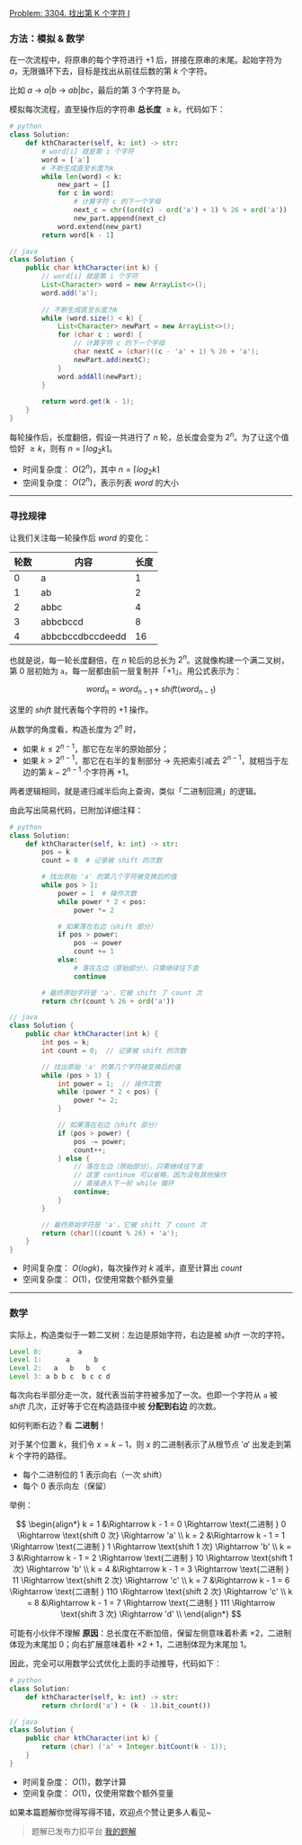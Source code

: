 [Problem: 3304. 找出第 K 个字符 I](https://leetcode.cn/problems/find-the-k-th-character-in-string-game-i/description/)

### 方法：模拟 & 数学

在一次流程中，将原串的每个字符进行 $+1$ 后，拼接在原串的末尾。起始字符为 $a$，无限循环下去，目标是找出从前往后数的第 $k$ 个字符。

比如 $a$ -> $a|b$ -> $ab|bc$，最后的第 $3$ 个字符是 $b$。

模拟每次流程，直至操作后的字符串 **总长度** $\ge k$，代码如下：

```Python
# python
class Solution:
    def kthCharacter(self, k: int) -> str:
        # word[i] 就是第 i 个字符
        word = ['a']
        # 不断生成直至长度为k
        while len(word) < k:
            new_part = []
            for c in word:
                # 计算字符 c 的下一个字母
                next_c = chr((ord(c) - ord('a') + 1) % 26 + ord('a'))
                new_part.append(next_c)
            word.extend(new_part)
        return word[k - 1]
```

```Java
// java
class Solution {
    public char kthCharacter(int k) {
        // word[i] 就是第 i 个字符
        List<Character> word = new ArrayList<>();
        word.add('a');
        
        // 不断生成直至长度为k
        while (word.size() < k) {
            List<Character> newPart = new ArrayList<>();
            for (char c : word) {
                // 计算字符 c 的下一个字母
                char nextC = (char)((c - 'a' + 1) % 26 + 'a');
                newPart.add(nextC);
            }
            word.addAll(newPart);
        }
        
        return word.get(k - 1);
    }
}
```

每轮操作后，长度翻倍，假设一共进行了 $n$ 轮，总长度会变为 $2^n$。为了让这个值恰好 $\ge k$，则有 $n=\left\lceil log_2k \right\rceil$。

- 时间复杂度： $O(2^n)$，其中 $n=\left\lceil log_2k \right\rceil$
- 空间复杂度： $O(2^n)$，表示列表 $word$ 的大小

---

### 寻找规律

让我们关注每一轮操作后 $word$ 的变化：

| 轮数 | 内容           | 长度 |
| -- | ---------------- | -- |
| 0  | a                | 1  |
| 1  | ab               | 2  |
| 2  | abbc             | 4  |
| 3  | abbcbccd         | 8  |
| 4  | abbcbccdbccdeedd | 16 |

也就是说，每一轮长度翻倍，在 $n$ 轮后的总长为 $2^n$。这就像构建一个满二叉树，第 $0$ 层初始为 `a`，每一层都由前一层复制并「+1」。用公式表示为：

$$
word_n = word_{n-1} + shift(word_{n-1})
$$

这里的 $shift$ 就代表每个字符的 $+1$ 操作。

从数学的角度看，构造长度为 $2^n$ 时，

- 如果 $k\le 2^{n-1}$，那它在左半的原始部分；
- 如果 $k > 2^{n-1}$，那它在右半的复制部分 -> 先把索引减去 $2^{n-1}$，就相当于左边的第 $k - 2^{n-1}$ 个字符再 $+1$。

两者逻辑相同，就是递归减半后向上查询，类似「二进制回溯」的逻辑。

由此写出简易代码，已附加详细注释：

```Python
# python
class Solution:
    def kthCharacter(self, k: int) -> str:
        pos = k
        count = 0  # 记录被 shift 的次数

        # 找出原始 'a' 的第几个字符被变换后的值
        while pos > 1:
            power = 1  # 操作次数
            while power * 2 < pos:
                power *= 2

            # 如果落在右边（shift 部分）
            if pos > power:
                pos -= power
                count += 1
            else:
                # 落在左边（原始部分），只需继续往下查
                continue

        # 最终原始字符是 'a'，它被 shift 了 count 次
        return chr(count % 26 + ord('a'))
```

```Java
// java
class Solution {
    public char kthCharacter(int k) {
        int pos = k;
        int count = 0;  // 记录被 shift 的次数

        // 找出原始 'a' 的第几个字符被变换后的值
        while (pos > 1) {
            int power = 1;  // 操作次数
            while (power * 2 < pos) {
                power *= 2;
            }

            // 如果落在右边（shift 部分）
            if (pos > power) {
                pos -= power;
                count++;
            } else {
                // 落在左边（原始部分），只需继续往下查
                // 这里 continue 可以省略，因为没有其他操作
                // 直接进入下一轮 while 循环
                continue;
            }
        }

        // 最终原始字符是 'a'，它被 shift 了 count 次
        return (char)((count % 26) + 'a');
    }
}
```

- 时间复杂度： $O(logk)$，每次操作对 $k$ 减半，直至计算出 $count$
- 空间复杂度： $O(1)$，仅使用常数个额外变量

---

### 数学

实际上，构造类似于一颗二叉树：左边是原始字符，右边是被 $shift$ 一次的字符。

```Java
Level 0:         a
Level 1:      a      b
Level 2:   a   b   b   c
Level 3: a b b c  b c c d
```

每次向右半部分走一次，就代表当前字符被多加了一次。也即一个字符从 `a` 被 $shift$ 几次，正好等于它在构造路径中被 **分配到右边** 的次数。

如何判断右边？看 **二进制**！

对于某个位置 $k$，我们令 $x = k - 1$，则 $x$ 的二进制表示了从根节点 $'a'$ 出发走到第 $k$ 个字符的路径。

- 每个二进制位的 $1$ 表示向右（一次 shift）
- 每个 $0$ 表示向左（保留）

举例：

$$
\begin{align*}
k = 1 &\Rightarrow k - 1 = 0 \Rightarrow \text{二进制 } 0 \Rightarrow \text{shift 0 次} \Rightarrow 'a' \\
k = 2 &\Rightarrow k - 1 = 1 \Rightarrow \text{二进制 } 1 \Rightarrow \text{shift 1 次} \Rightarrow 'b' \\
k = 3 &\Rightarrow k - 1 = 2 \Rightarrow \text{二进制 } 10 \Rightarrow \text{shift 1 次} \Rightarrow 'b' \\
k = 4 &\Rightarrow k - 1 = 3 \Rightarrow \text{二进制 } 11 \Rightarrow \text{shift 2 次} \Rightarrow 'c' \\
k = 7 &\Rightarrow k - 1 = 6 \Rightarrow \text{二进制 } 110 \Rightarrow \text{shift 2 次} \Rightarrow 'c' \\
k = 8 &\Rightarrow k - 1 = 7 \Rightarrow \text{二进制 } 111 \Rightarrow \text{shift 3 次} \Rightarrow 'd' \\
\end{align*}
$$

可能有小伙伴不理解 **原因**：总长度在不断加倍，保留左侧意味着朴素 $\times 2$，二进制体现为末尾加 $0$；向右扩展意味着朴 $\times 2+1$，二进制体现为末尾加 $1$。

因此，完全可以用数学公式优化上面的手动推导，代码如下：

```Python
# python
class Solution:
    def kthCharacter(self, k: int) -> str:
        return chr(ord('a') + (k - 1).bit_count())
```

```Java
// java
class Solution {
    public char kthCharacter(int k) {
        return (char) ('a' + Integer.bitCount(k - 1));
    }
}
```

- 时间复杂度： $O(1)$，数学计算
- 空间复杂度： $O(1)$，仅使用常数个额外变量

如果本篇题解你觉得写得不错，欢迎点个赞让更多人看见~

> 题解已发布力扣平台 [我的题解](https://leetcode.cn/problems/find-the-k-th-character-in-string-game-i/solutions/3714065/san-jie-mo-ni-er-jin-zhi-hui-su-shu-xue-407lb/)

